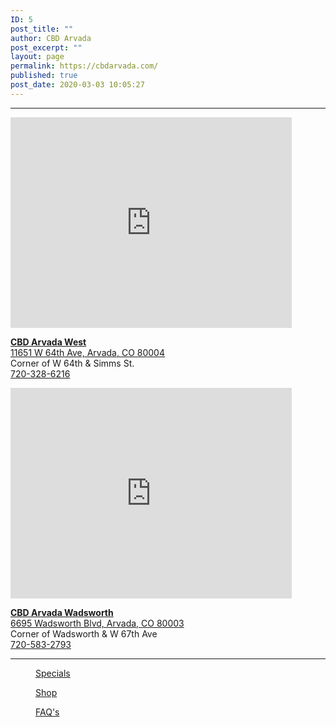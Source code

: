 ```yaml
---
ID: 5
post_title: ""
author: CBD Arvada
post_excerpt: ""
layout: page
permalink: https://cbdarvada.com/
published: true
post_date: 2020-03-03 10:05:27
---
```

<!-- wp:separator -->
<hr class="wp-block-separator"/>
<!-- /wp:separator -->

<!-- wp:columns -->
<div class="wp-block-columns"><!-- wp:column -->
<div class="wp-block-column"><!-- wp:html -->
<iframe src="https://www.google.com/maps/embed?pb=!1m18!1m12!1m3!1d3064.6882320729374!2d-105.13201298525863!3d39.813984600000616!2m3!1f0!2f0!3f0!3m2!1i1024!2i768!4f13.1!3m3!1m2!1s0x876b8ffe9b2a875b%3A0xd8d932411a536fb1!2sCBD%20Arvada%20American%20Shaman%20West!5e0!3m2!1sen!2sus!4v1582487168995!5m2!1sen!2sus" width="450" height="337" frameborder="0" style="border:0;" allowfullscreen=""></iframe>
<!-- /wp:html -->

<!-- wp:paragraph -->
<p><a href="https://g.page/arvada-american-shaman-cbd?share"> <strong>CBD Arvada West</strong><br>11651 W 64th Ave, Arvada, CO 80004</a> <br>Corner of W 64th &amp; Simms St.<br><a href="tel: 7203286216"> 720-328-6216 </a></p>
<!-- /wp:paragraph --></div>
<!-- /wp:column -->

<!-- wp:column -->
<div class="wp-block-column"><!-- wp:html -->
<iframe src="https://www.google.com/maps/embed?pb=!1m18!1m12!1m3!1d3064.4923684563882!2d-105.0819785443939!3d39.818377200512636!2m3!1f0!2f0!3f0!3m2!1i1024!2i768!4f13.1!3m3!1m2!1s0x876b89c573695847%3A0x167967353e6700b6!2sCBD%20Arvada%20American%20Shaman!5e0!3m2!1sen!2sus!4v1582486760915!5m2!1sen!2sus" width="450" height="337" frameborder="0" style="border:0;" allowfullscreen=""></iframe>
<!-- /wp:html -->

<!-- wp:paragraph -->
<p><a href="https://g.page/cbdarvadashaman?share"><strong>CBD Arvada Wadsworth</strong><br>6695 Wadsworth Blvd, Arvada, CO 80003</a> <br>Corner of Wadsworth &amp; W 67th Ave<br><a href="tel: 7205832793">720-583-2793</a> </p>
<!-- /wp:paragraph --></div>
<!-- /wp:column --></div>
<!-- /wp:columns -->

<!-- wp:separator -->
<hr class="wp-block-separator"/>
<!-- /wp:separator -->

<!-- wp:columns {"verticalAlignment":"center"} -->
<div class="wp-block-columns are-vertically-aligned-center"><!-- wp:column {"verticalAlignment":"center"} -->
<div class="wp-block-column is-vertically-aligned-center"><!-- wp:image {"id":38,"sizeSlug":"large","linkDestination":"custom"} -->
<figure class="wp-block-image size-large"><a href="https://cbdarvada.com/specials/"><img src="https://cbdarvada.com/wp-content/uploads/2020/03/15percentCoupon1500x935-1024x638.jpg" alt="" class="wp-image-38"/></a><figcaption><a href="https://cbdarvada.com/specials/">Specials</a></figcaption></figure>
<!-- /wp:image --></div>
<!-- /wp:column -->

<!-- wp:column {"verticalAlignment":"center"} -->
<div class="wp-block-column is-vertically-aligned-center"><!-- wp:image {"align":"center","id":95,"sizeSlug":"large","linkDestination":"custom"} -->
<div class="wp-block-image"><figure class="aligncenter size-large"><a href="https://cbdarvada.com/shop/"><img src="https://cbdarvada.com/wp-content/uploads/2020/03/CBDshop150x123.jpg" alt="" class="wp-image-95"/></a><figcaption><a href="https://cbdarvada.com/shop/">Shop</a></figcaption></figure></div>
<!-- /wp:image --></div>
<!-- /wp:column -->

<!-- wp:column {"verticalAlignment":"center"} -->
<div class="wp-block-column is-vertically-aligned-center"><!-- wp:image {"align":"center","id":89,"sizeSlug":"large","linkDestination":"custom"} -->
<div class="wp-block-image"><figure class="aligncenter size-large"><a href="https://cbdarvada.com/faqs/"><img src="https://cbdarvada.com/wp-content/uploads/2020/03/CBD-FAQ150x150.jpg" alt="" class="wp-image-89"/></a><figcaption><a href="https://cbdarvada.com/faqs/">FAQ's</a></figcaption></figure></div>
<!-- /wp:image --></div>
<!-- /wp:column --></div>
<!-- /wp:columns -->

<!-- wp:paragraph -->
<p></p>
<!-- /wp:paragraph -->